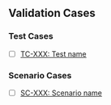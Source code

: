 ## Validation Cases

<!--
This section is for listing related test and scenario cases.
Non-case specs (workflows, pages, UI components, etc.) should NOT reference
precondition cases. Only test cases and scenario cases should reference
precondition cases.

For pages and UI components: Test and scenario cases listed in embedded UI
components are indirectly inherited. Only list cases here that directly test
this spec's unique functionality.
-->

### Test Cases
- [ ] [TC-XXX: Test name](/specs/test-cases/TC-XXX.yaml)

### Scenario Cases
- [ ] [SC-XXX: Scenario name](/specs/scenario-cases/SC-XXX.yaml)